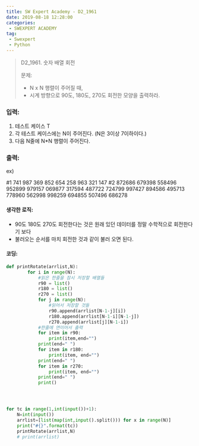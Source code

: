 ```yaml
---
title: SW Expert Academy - D2_1961
date: 2019-08-18 12:28:00
categories:
 - SWEXPERT ACADEMY
tag:
 - Swexpert
 - Python
---
```


> D2_1961. 숫자 배열 회전 
>
> 문제:
>
> - N x N 행렬이 주어질 때,
> - 시계 방향으로 90도, 180도, 270도 회전한 모양을 출력하라.  

### 입력:

1. 테스트 케이스 T
2. 각 테스트 케이스에는 N이 주어진다.    (N은 3이상 7이하이다.)
3. 다음 N줄에 N*N 행렬이 주어진다.



### 출력:

ex)

#1
741 987 369
852 654 258
963 321 147
#2
872686 679398 558496
952899 979157 069877
317594 487722 724799
997427 894586 495713
778960 562998 998259
694855 507496 686278



#### 생각한 로직:

- 90도 180도 270도 회전한다는 것은 원래 있던 데이터를 정말 수학적으로 회전한다기 보다
- 불러오는 순서를 마치 회전한 것과 같이 불러 오면 된다.



#### 코딩:

```python
def printRotate(arrlist,N):
        for i in range(N):
            #읽은 한줄을 잠시 저장할 배열들
            r90 = list()
            r180 = list()
            r270 = list()
            for j in range(N):
                #읽어서 저장할 것들
                r90.append(arrlist[N-1-j][i])
                r180.append(arrlist[N-1-i][N-1-j])
                r270.append(arrlist[j][N-1-i])
            #한줄에 연이어서 출력
            for item in r90:
                print(item,end="")
            print(end=" ")
            for item in r180:
                print(item, end="")
            print(end=" ")
            for item in r270:
                print(item, end="")
            print(end=" ")
            print()




for tc in range(1,int(input())+1):
    N=int(input())
    arrlist=[list(map(int,input().split())) for x in range(N)]
    print("#{}".format(tc))
    printRotate(arrlist,N)
    # print(arrlist)
```



[출처]: https://www.swexpertacademy.com/